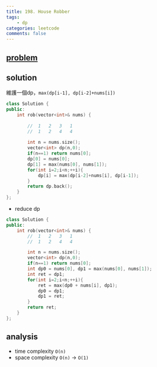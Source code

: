 ```yaml
---
title: 198. House Robber
tags:  
    - dp
categories: leetcode
comments: false
---
```



## [problem](https://leetcode.com/problems/house-robber/)


## solution 
維護一個dp，`max(dp[i-1], dp[i-2]+nums[i])`


```c++
class Solution {
public:
    int rob(vector<int>& nums) {
        
        //  1   2   3   1
        //  1   2   4   4 
        
        int n = nums.size();
        vector<int> dp(n,0);
        if(n==1) return nums[0];
        dp[0] = nums[0];
        dp[1] = max(nums[0], nums[1]);
        for(int i=2;i<n;++i){
            dp[i] = max(dp[i-2]+nums[i], dp[i-1]);
        }
        return dp.back();
    }
};
```

- reduce dp
```c++
class Solution {
public:
    int rob(vector<int>& nums) {
        //  1   2   3   1
        //  1   2   4   4

        int n = nums.size();
        vector<int> dp(n,0);
        if(n==1) return nums[0];
        int dp0 = nums[0], dp1 = max(nums[0], nums[1]);
        int ret = dp1;
        for(int i=2;i<n;++i){
            ret = max(dp0 + nums[i], dp1);
            dp0 = dp1;
            dp1 = ret;
        }
        return ret;
    }
};
```
## analysis
- time complexity `O(n)`
- space complexity `O(n)` -> `O(1)`
